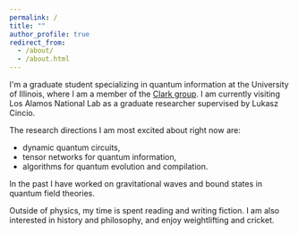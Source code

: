 ```yaml
---
permalink: /
title: ""
author_profile: true
redirect_from: 
  - /about/
  - /about.html
---
```


I'm a graduate student specializing in quantum information at the University of Illinois, where I am a member of the [Clark group](https://clark.physics.illinois.edu/). I am currently visiting Los Alamos National Lab as a graduate researcher supervised by Lukasz Cincio. 

The research directions I am most excited about right now are: 
* dynamic quantum circuits,
* tensor networks for quantum information,
* algorithms for quantum evolution and compilation.

In the past I have worked on gravitational waves and bound states in quantum field theories. 

Outside of physics, my time is spent reading and writing fiction. I am also interested in history and philosophy, and enjoy weightlifting and cricket.
